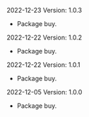 2022-12-23 Version: 1.0.3
- Package buy.

2022-12-22 Version: 1.0.2
- Package buy.

2022-12-22 Version: 1.0.1
- Package buy.

2022-12-05 Version: 1.0.0
- Package buy.


